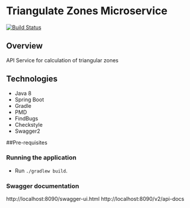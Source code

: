 # Triangulate Zones Microservice

[![Build Status](https://travis-ci.org/jolucama/triangulate-zones-microservice.svg?branch=master)](https://travis-ci.org/jolucama/triangulate-zones-microservice)

## Overview
API Service for calculation of triangular zones   

## Technologies

 - Java 8
 - Spring Boot
 - Gradle
 - PMD
 - FindBugs
 - Checkstyle
 - Swagger2

##Pre-requisites


### Running the application
* Run `./gradlew build`.

### Swagger documentation

http://localhost:8090/swagger-ui.html
http://localhost:8090/v2/api-docs

